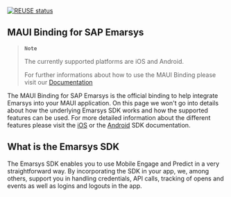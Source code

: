[![REUSE status](https://api.reuse.software/badge/github.com/emartech/maui-emarsys-binding)](https://api.reuse.software/info/github.com/emartech/maui-emarsys-binding)

## MAUI Binding for SAP Emarsys
> __`Note`__
>
> The currently supported platforms are iOS and Android.
> 
> For further informations about how to use the MAUI Binding please visit our [Documentation](https://github.com/emartech/maui-emarsys-binding/wiki)

The MAUI Binding for SAP Emarsys is the official binding to help integrate Emarsys into your MAUI application. 
On this page we won't go into details about how the underlying Emarsys SDK works and how the supported features can be used.
For more detailed information about the different features please visit the [iOS](https://github.com/emartech/ios-emarsys-sdk/wiki) or the [Android](https://github.com/emartech/android-emarsys-sdk/wiki) SDK documentation.

## What is the Emarsys SDK
The Emarsys SDK enables you to use Mobile Engage and Predict in a very straightforward way. By incorporating the SDK in your app, we, among others, support you in handling credentials, API calls, tracking of opens and events as well as logins and logouts in the app.
